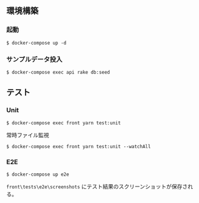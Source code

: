 ## 環境構築

### 起動
```
$ docker-compose up -d
```

### サンプルデータ投入
```
$ docker-compose exec api rake db:seed
```

## テスト

### Unit
```
$ docker-compose exec front yarn test:unit
```

常時ファイル監視
```
$ docker-compose exec front yarn test:unit --watchAll
```

### E2E
```
$ docker-compose up e2e
```

`front\tests\e2e\screenshots` にテスト結果のスクリーンショットが保存される。
